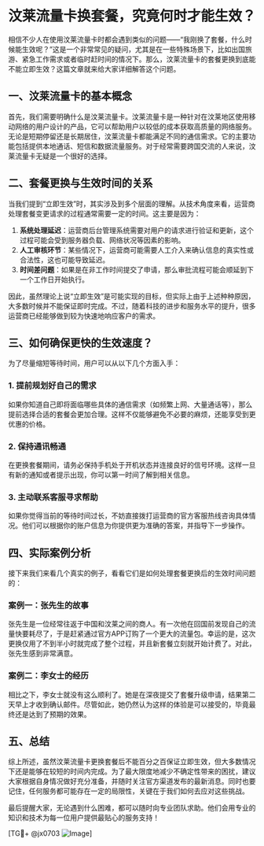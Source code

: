 # 汶莱流量卡换套餐，究竟何时才能生效？

相信不少人在使用汶莱流量卡时都会遇到类似的问题——“我刚换了套餐，什么时候能生效呢？”这是一个非常常见的疑问，尤其是在一些特殊场景下，比如出国旅游、紧急工作需求或者临时赶时间的情况下。那么，汶莱流量卡的套餐更换到底能不能立即生效？这篇文章就来给大家详细解答这个问题。

## 一、汶莱流量卡的基本概念

首先，我们需要明确什么是汶莱流量卡。汶莱流量卡是一种针对在汶莱地区使用移动网络的用户设计的产品，它可以帮助用户以较低的成本获取高质量的网络服务。无论是短期停留还是长期居住，汶莱流量卡都能满足不同的通信需求。它的主要功能包括提供本地通话、短信和数据流量服务。对于经常需要跨国交流的人来说，汶莱流量卡无疑是一个很好的选择。

## 二、套餐更换与生效时间的关系

当我们提到“立即生效”时，其实涉及到多个层面的理解。从技术角度来看，运营商处理套餐变更请求的过程通常需要一定的时间。这主要是因为：

1. **系统处理延迟**：运营商后台管理系统需要对用户的请求进行验证和更新，这个过程可能会受到服务器负载、网络状况等因素的影响。
2. **人工审核环节**：某些情况下，运营商可能需要人工介入来确认信息的真实性或合法性，这也可能导致延迟。
3. **时间差问题**：如果是在非工作时间提交了申请，那么审批流程可能会顺延到下一个工作日开始执行。

因此，虽然理论上说“立即生效”是可能实现的目标，但实际上由于上述种种原因，大多数时候并不能保证即时完成。不过，随着科技的进步和服务水平的提升，很多运营商已经能够做到较为快速地响应客户的需求。

## 三、如何确保更快的生效速度？

为了尽量缩短等待时间，用户可以从以下几个方面入手：

### 1. 提前规划好自己的需求
如果你知道自己即将面临哪些具体的通信需求（如频繁上网、大量通话等），那么提前选择合适的套餐会更加合理。这样不仅能够避免不必要的麻烦，还能享受到更优惠的价格。

### 2. 保持通讯畅通
在更换套餐期间，请务必保持手机处于开机状态并连接良好的信号环境。这样一旦有新的通知或者提示出现，你可以第一时间了解到相关信息。

### 3. 主动联系客服寻求帮助
如果你觉得当前的等待时间过长，不妨直接拨打运营商的官方客服热线咨询具体情况。他们可以根据你的账户信息为你提供更为准确的答案，并指导下一步操作。

## 四、实际案例分析

接下来我们来看几个真实的例子，看看它们是如何处理套餐更换后的生效时间问题的：

### 案例一：张先生的故事
张先生是一位经常往返于中国和汶莱之间的商人。有一次他在回国前发现自己的流量快要耗尽了，于是赶紧通过官方APP订购了一个更大的流量包。幸运的是，这次更换仅用了不到半小时就完成了整个过程，并且新套餐立刻就开始计费了。对此，张先生感到非常满意。

### 案例二：李女士的经历
相比之下，李女士就没有这么顺利了。她是在深夜提交了套餐升级申请，结果第二天早上才收到确认邮件。尽管如此，她仍然认为这样的体验是可以接受的，毕竟最终还是达到了预期的效果。

## 五、总结

综上所述，虽然汶莱流量卡更换套餐后不能百分之百保证立即生效，但大多数情况下还是能够在较短的时间内完成。为了最大限度地减少不确定性带来的困扰，建议大家根据自身情况做好充分准备，并随时关注官方渠道发布的最新消息。同时也要记住，任何服务都可能存在一定的局限性，关键在于我们如何去应对这些挑战。

最后提醒大家，无论遇到什么困难，都可以随时向专业团队求助。他们会用专业的知识和技术为每一位用户提供最贴心的服务支持！

[TG💪+ @jx0703 ![Image](https://github.com/user-attachments/assets/dbca1d08-cadb-493c-b0ec-ad6f7a83f270)]